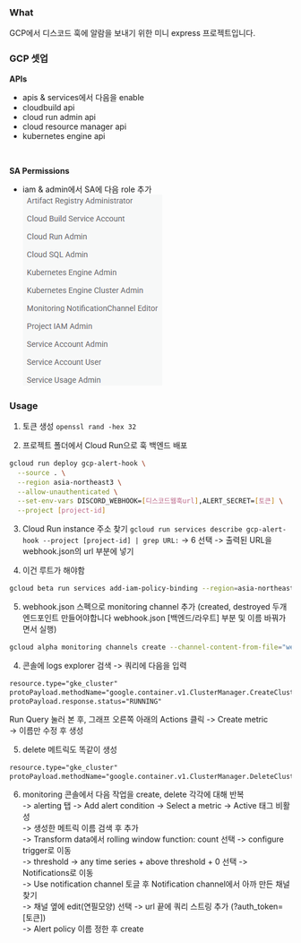 ### What
GCP에서 디스코드 훅에 알람을 보내기 위한 미니 express 프로젝트입니다.

### GCP 셋업
**APIs**<br>
- apis & services에서 다음을 enable
- cloudbuild api
- cloud run admin api
- cloud resource manager api
- kubernetes engine api
<br>

**SA Permissions**<br>
- iam & admin에서 SA에 다음 role 추가
![alt text](image.png)

### Usage

1. 토큰 생성
`openssl rand -hex 32`

2. 프로젝트 폴더에서 Cloud Run으로 훅 백엔드 배포
```bash
gcloud run deploy gcp-alert-hook \
  --source . \
  --region asia-northeast3 \
  --allow-unauthenticated \
  --set-env-vars DISCORD_WEBHOOK=[디스코드웹훅url],ALERT_SECRET=[토큰] \
  --project [project-id]
```

3. Cloud Run instance 주소 찾기
`gcloud run services describe gcp-alert-hook --project [project-id] | grep URL:`
-> 6 선택
-> 출력된 URL을 webhook.json의 url 부분에 넣기

4. 이건 루트가 해야함 
```bash
gcloud beta run services add-iam-policy-binding --region=asia-northeast3 --member=allUsers --role=roles/run.invoker gcp-alert-hook --project [project-id]
```

5. webhook.json 스펙으로 monitoring channel 추가 
(created, destroyed 두개 엔드포인트 만들어야합니다 webhook.json [백엔드/라우트] 부분 및 이름 바꿔가면서 실행)
```bash
gcloud alpha monitoring channels create --channel-content-from-file="webhook.json" --project [project-id]
```

4. 콘솔에 logs explorer 검색 -> 쿼리에 다음을 입력
```plaintext
resource.type="gke_cluster"
protoPayload.methodName="google.container.v1.ClusterManager.CreateCluster"
protoPayload.response.status="RUNNING"
```
Run Query 눌러 본 후, 그래프 오른쪽 아래의 Actions 클릭 -> Create metric<br>
-> 이름만 수정 후 생성

5. delete 메트릭도 똑같이 생성
```plaintext
resource.type="gke_cluster"
protoPayload.methodName="google.container.v1.ClusterManager.DeleteCluster"
```

6. monitoring 콘솔에서 다음 작업을 create, delete 각각에 대해 반복<br>
-> alerting 탭 -> Add alert condition -> Select a metric -> Active 태그 비활성<br>
-> 생성한 메트릭 이름 검색 후 추가<br>
-> Transform data에서 rolling window function: count 선택 -> configure trigger로 이동<br>
-> threshold -> any time series + above threshold + 0 선택 -> Notifications로 이동<br>
-> Use notification channel 토글 후 Notification channel에서 아까 만든 채널 찾기<br>
-> 채널 옆에 edit(연필모양) 선택 -> url 끝에 쿼리 스트링 추가 (?auth_token=[토큰])<br>
-> Alert policy 이름 정한 후 create<br>
